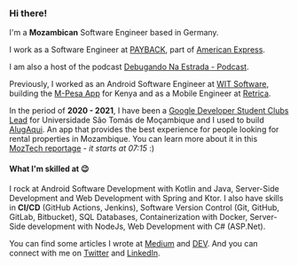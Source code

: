 ### Hi there!

I'm a **Mozambican** Software Engineer based in Germany.

I work as a Software Engineer at [PAYBACK](https://apps.apple.com/de/app/payback-karte-und-coupons/id363126964), part of [American Express](https://americanexpress.com).

I am also a host of the podcast [Debugando Na Estrada - Podcast](https://open.spotify.com/show/0XdUNjTCS2n0H12ygwZ3MO).

Previously, I worked as an Android Software Engineer at [WIT Software](https://www.wit-software.com/), building the [M-Pesa App](https://play.google.com/store/apps/details?id=com.safaricom.mpesa.lifestyle) for Kenya and as a Mobile Engineer at [Retrica](https://retrica.co/).

In the period of **2020 - 2021**, I have been a [Google Developer Student Clubs Lead](https://developers.google.com/community/gdsc/leads) for Universidade São Tomás de Moçambique and I used to build [AlugAqui](https://play.google.com/store/apps/details?id=com.calleb.alugaqui). An app that provides the best experience for people looking for rental properties in Mozambique. You can learn more about it in this [MozTech reportage](https://play.stv.co.mz/espaco-fundaso/c/0/i/59785428/video-14247) - _it starts at 07:15_ :)

#### What I'm skilled at 😉
I rock at Android Software Development with Kotlin and Java, Server-Side Development and Web Development with Spring and Ktor.
I also have skills in **CI/CD** (GitHub Actions, Jenkins), Software Version Control (Git, GitHub, GitLab, Bitbucket), SQL Databases, Containerization with Docker, Server-Side development with NodeJs, Web Development with C# (ASP.Net).

You can find some articles I wrote at [Medium](https://medium.com/@callebdev) and [DEV](https://dev.to/callebdev). And you can connect with me on [Twitter](https://twitter.com/callebdev) and [LinkedIn](https://www.linkedin.com/in/callebdev/).
